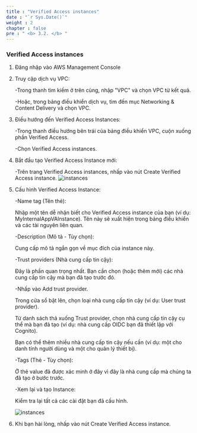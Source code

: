 ```yaml
---
title : "Verified Access instances"
date : "`r Sys.Date()`"
weight : 2
chapter : false
pre : " <b> 3.2. </b> "
---
```

### Verified Access instances

 1. Đăng nhập vào AWS Management Console

 2. Truy cập dịch vụ VPC:

    -Trong thanh tìm kiếm ở trên cùng, nhập "VPC" và chọn VPC từ kết quả.

    -Hoặc, trong bảng điều khiển dịch vụ, tìm đến mục Networking & Content Delivery và chọn VPC.

3.  Điều hướng đến Verified Access Instances:

    -Trong thanh điều hướng bên trái của bảng điều khiển VPC, cuộn xuống phần Verified Access.

    -Chọn Verified Access instances.

4.  Bắt đầu tạo Verified Access Instance mới:

    -Trên trang Verified Access instances, nhấp vào nút Create Verified Access instance.
    ![instances](/images/images/8/instances1.png?featherlight=false&width=90pc)

5.  Cấu hình Verified Access Instance:

    -Name tag (Tên thẻ):

    Nhập một tên dễ nhận biết cho Verified Access instance của bạn (ví dụ: MyInternalAppVAInstance). Tên này sẽ xuất hiện trong bảng điều khiển và các tài nguyên liên quan.

    -Description (Mô tả - Tùy chọn):

    Cung cấp mô tả ngắn gọn về mục đích của instance này.

    -Trust providers (Nhà cung cấp tin cậy):

    Đây là phần quan trọng nhất. Bạn cần chọn (hoặc thêm mới) các nhà cung cấp tin cậy mà bạn đã tạo trước đó.

    -Nhấp vào Add trust provider.

    Trong cửa sổ bật lên, chọn loại nhà cung cấp tin cậy (ví dụ: User trust provider).

    Từ danh sách thả xuống Trust provider, chọn nhà cung cấp tin cậy cụ thể mà bạn đã tạo (ví dụ: nhà cung cấp OIDC bạn đã thiết lập với Cognito).

    Bạn có thể thêm nhiều nhà cung cấp tin cậy nếu cần (ví dụ: một cho danh tính người dùng và một cho quản lý thiết bị).

    -Tags (Thẻ - Tùy chọn):

    Ở thẻ value đã được xác minh ở đây vì đây là nhà cung cấp mà chúng ta đã tạo ở bước trước.

    -Xem lại và tạo Instance:

    Kiểm tra lại tất cả các cài đặt bạn đã cấu hình.

    ![instances](/images/images/8/instances2.png?featherlight=false&width=90pc)

6.   Khi bạn hài lòng, nhấp vào nút Create Verified Access instance.
